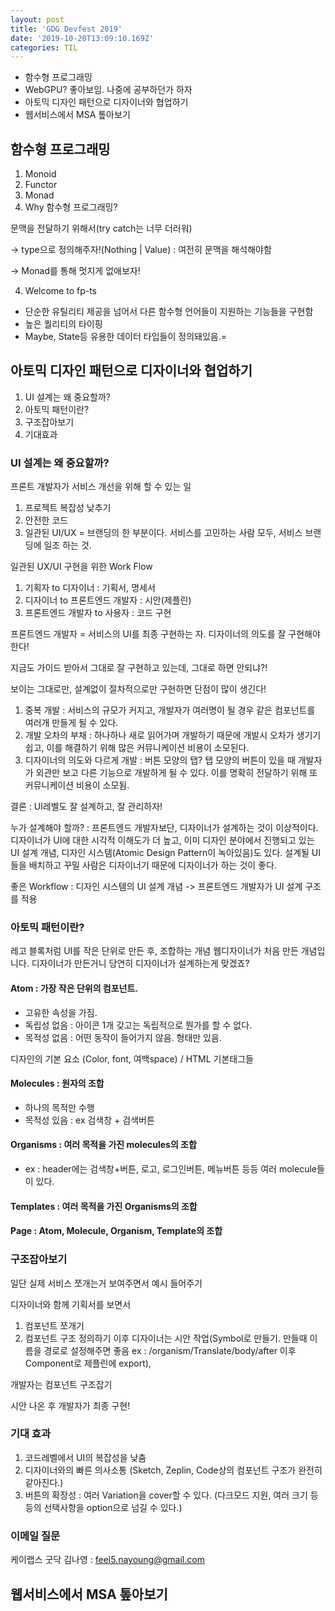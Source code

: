 ```yaml
---
layout: post
title: 'GDG Devfest 2019'
date: '2019-10-20T13:09:10.169Z'
categories: TIL
---
```


- 함수형 프로그래밍
- WebGPU? 좋아보임. 나중에 공부하던가 하자
- 아토믹 디자인 패턴으로 디자이너와 협업하기
- 웹서비스에서 MSA 톺아보기

## 함수형 프로그래밍

1. Monoid
2. Functor
3. Monad
4. Why 함수형 프로그래밍?

문맥을 전달하기 위해서(try catch는 너무 더러워)

-> type으로 정의해주자!(Nothing | Value) : 여전히 문맥을 해석해야함

-> Monad를 통해 멋지게 없애보자!

4. Welcome to fp-ts

- 단순한 유틸리티 제공을 넘어서 다른 함수형 언어들이 지원하는 기능들을 구현함
- 높은 퀄리티의 타이핑
- Maybe, State등 유용한 데이터 타입들이 정의돼있음.=

## 아토믹 디자인 패턴으로 디자이너와 협업하기

1. UI 설계는 왜 중요할까?
2. 아토믹 패턴이란?
3. 구조잡아보기
4. 기대효과

### UI 설계는 왜 중요할까?

프론트 개발자가 서비스 개선을 위해 할 수 있는 일

1. 프로젝트 복잡성 낮추기
2. 안전한 코드
3. 일관된 UI/UX = 브랜딩의 한 부분이다. 서비스를 고민하는 사람 모두, 서비스 브랜딩에 일조 하는 것.

일관된 UX/UI 구현을 위한 Work Flow

1. 기획자 to 디자이너 : 기획서, 명세서
2. 디자이너 to 프론트엔드 개발자 : 시안(제플린)
3. 프론트엔드 개발자 to 사용자 : 코드 구현

프론트엔드 개발자 = 서비스의 UI를 최종 구현하는 자. 디자이너의 의도를 잘 구현해야한다!

지금도 가이드 받아서 그대로 잘 구현하고 있는데, 그대로 하면 안되냐?!

보이는 그대로만, 설계없이 절차적으로만 구현하면 단점이 많이 생긴다!

1. 중복 개발 : 서비스의 규모가 커지고, 개발자가 여러명이 될 경우 같은 컴포넌트를 여러개 만들게 될 수 있다.
2. 개발 오차의 부채 : 하나하나 새로 읽어가며 개발하기 때문에 개발시 오차가 생기기 쉽고, 이를 해결하기 위해 많은 커뮤니케이션 비용이 소모된다.
3. 디자이너의 의도와 다르게 개발 : 버튼 모양의 탭? 탭 모양의 버튼이 있을 때 개발자가 외관만 보고 다른 기능으로 개발하게 될 수 있다. 이를 명확히 전달하기 위해 또 커뮤니케이션 비용이 소모됨.

결론 : UI레벨도 잘 설계하고, 잘 관리하자!

누가 설계해야 할까? : 프론트엔드 개발자보단, 디자이너가 설계하는 것이 이상적이다. 디자이너가 UI에 대한 시각적 이해도가 더 높고, 이미 디자인 분야에서 진행되고 있는 UI 설계 개념, 디자인 시스템(Atomic Design Pattern이 녹아있음)도 있다. 설계될 UI들을 배치하고 꾸밀 사람은 디자이너기 때문에 디자이너가 하는 것이 좋다.

좋은 Workflow : 디자인 시스템의 UI 설계 개념 -> 프론트엔드 개발자가 UI 설계 구조를 적용

### 아토믹 패턴이란?

레고 블록처럼 UI를 작은 단위로 만든 후, 조합하는 개념
웹디자이너가 처음 만든 개념입니다. 디자이너가 만든거니 당연히 디자이너가 설계하는게 맞겠죠?

#### Atom : 가장 작은 단위의 컴포넌트.

- 고유한 속성을 가짐.
- 독립성 없음 : 아이콘 1개 갖고는 독립적으로 뭔가를 할 수 없다.
- 목적성 없음 : 어떤 동작이 들어가지 않음. 형태만 있음.

디자인의 기본 요소 (Color, font, 여백space) / HTML 기본태그들

#### Molecules : 원자의 조합

- 하나의 목적만 수행
- 목적성 있음 : ex 검색창 + 검색버튼

#### Organisms : 여러 목적을 가진 molecules의 조합

- ex : header에는 검색창+버튼, 로고, 로그인버튼, 메뉴버튼 등등 여러 molecule들이 있다.

#### Templates : 여러 목적을 가진 Organisms의 조합

#### Page : Atom, Molecule, Organism, Template의 조합

### 구조잡아보기

일단 실제 서비스 쪼개는거 보여주면서 예시 들어주기

디자이너와 함께 기획서를 보면서

1. 컴포넌트 쪼개기
2. 컴포넌트 구조 정의하기
   이후 디자이너는 시안 작업(Symbol로 만들기. 만들때 이름을 경로로 설정해주면 좋음 ex : /organism/Translate/body/after 이후 Component로 제플린에 export),

개발자는 컴포넌트 구조잡기

시안 나온 후 개발자가 최종 구현!

### 기대 효과

1. 코드레벨에서 UI의 복잡성을 낮춤
2. 디자이너와의 빠른 의사소통 (Sketch, Zeplin, Code상의 컴포넌트 구조가 완전히 같아진다.)
3. 버튼의 확장성 : 여러 Variation을 cover할 수 있다. (다크모드 지원, 여러 크기 등등의 선택사항을 option으로 넘길 수 있다.)

### 이메일 질문

케이랩스 굿닥 김나영 : feel5.nayoung@gmail.com

## 웹서비스에서 MSA 톺아보기
